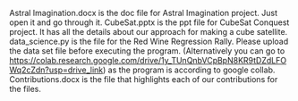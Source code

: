 Astral Imagination.docx is the doc file for Astral Imagination project. Just open it and go through it.
CubeSat.pptx is the ppt file for CubeSat Conquest project. It has all the details about our approach for making a cube satellite.
data_science.py is the file for the Red Wine Regression Rally. Please upload the data set file before executing the program. (Alternatively you can go to https://colab.research.google.com/drive/1y_TUnQnbVCpBpN8KR9tDZdLFOWq2cZdn?usp=drive_link) as the program is according to google collab.
Contributions.docx is the file that highlights each of our contributions for the files.
